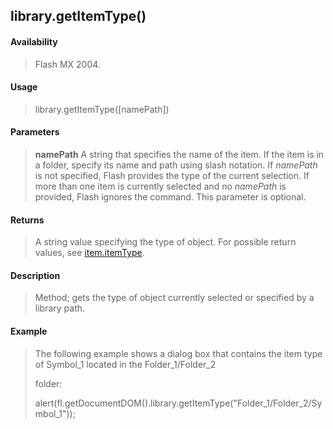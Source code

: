 ## library.getItemType()

#### Availability

> Flash MX 2004.

#### Usage

> library.getItemType(\[namePath\])

#### Parameters

> **namePath** A string that specifies the name of the item. If the item is in a folder, specify its name and path using slash notation. If *namePath* is not specified, Flash provides the type of the current selection. If more than one item is currently selected and no *namePath* is provided, Flash ignores the command. This parameter is optional.

#### Returns

> A string value specifying the type of object. For possible return values, see [item.itemType](#_bookmark665).

#### Description

> Method; gets the type of object currently selected or specified by a library path.

#### Example

> The following example shows a dialog box that contains the item type of Symbol\_1 located in the Folder\_1/Folder\_2
>
> folder:
>
> alert(fl.getDocumentDOM().library.getItemType("Folder\_1/Folder\_2/Symbol\_1"));
